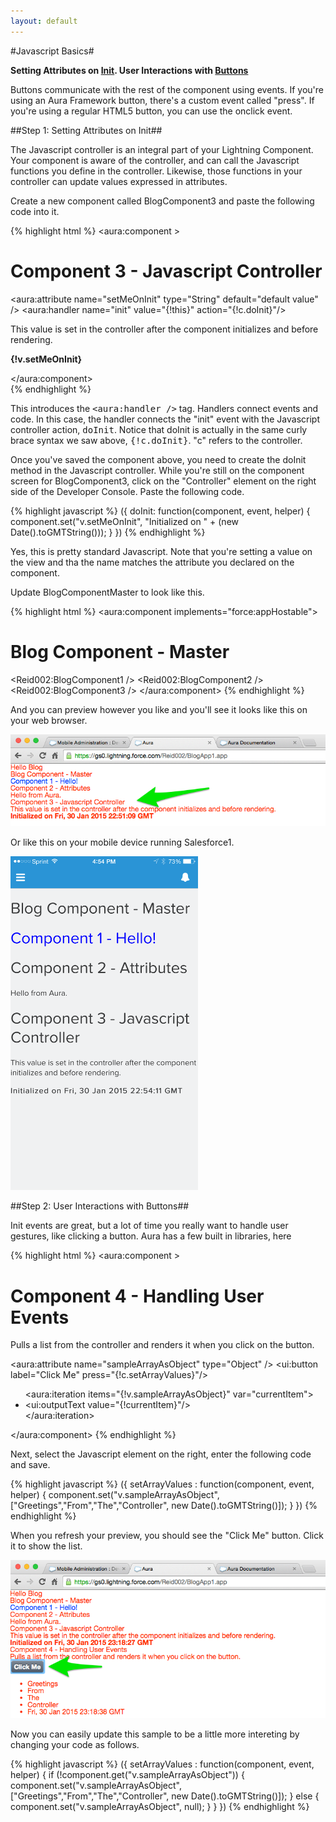 ```yaml
---
layout: default
---
```


#Javascript Basics#

**Setting Attributes on [Init](#init). User Interactions with [Buttons](#buttons)**

Buttons communicate with the rest of the component using events. If you're using an Aura Framework button, there's a custom event called "press". If you're using a regular HTML5 button, you can use the onclick event. 

<a name="init"></a>

##Step 1: Setting Attributes on Init##

The Javascript controller is an integral part of your Lightning Component.  Your component is aware of the controller, and can call the Javascript functions you define in the controller.  Likewise, those functions in your controller can update values expressed in attributes.

Create a new component called BlogComponent3 and paste the following code into it.

{% highlight html %}
<aura:component >
    <h1>Component 3 - Javascript Controller</h1>
    <aura:attribute name="setMeOnInit" type="String" default="default value" />
    <aura:handler name="init" value="{!this}" action="{!c.doInit}"/>
    <p>This value is set in the controller after the component initializes and before
    rendering.</p>
    <p><b>{!v.setMeOnInit}</b></p>
</aura:component>	
{% endhighlight %}

This introduces the <tt>&lt;aura:handler /&gt;</tt> tag. Handlers connect events and code. In this case, the handler connects the "init" event with the Javascript controller action, <tt>doInit</tt>.  Notice that doInit is actually in the same curly brace syntax we saw above, <tt>{!c.doInit}</tt>. "c" refers to the controller.

Once you've saved the component above, you need to create the doInit method in the Javascript controller.  While you're still on the component screen for BlogComponent3, click on the "Controller" element on the right side of the Developer Console. Paste the following code.

{% highlight javascript %}
({
    doInit: function(component, event, helper) {
    	component.set("v.setMeOnInit", "Initialized on " + (new Date().toGMTString()));
    }
})
{% endhighlight %}

Yes, this is pretty standard Javascript.  Note that you're setting a value on the view and tha the name matches the attribute you declared on the component.

Update BlogComponentMaster to look like this.

{% highlight html %}
<aura:component implements="force:appHostable">
	<h1>Blog Component - Master</h1>
    <Reid002:BlogComponent1 />
    <Reid002:BlogComponent2 />
    <Reid002:BlogComponent3 />
</aura:component>
{% endhighlight %}

And you can preview however you like and you'll see it looks like this on your web browser.

<img src="images/lightning-component-javascript-controller.png" width="600px" />

Or like this on your mobile device running Salesforce1.

<img src="images/lightning-component-salesforce1-javascript-controller.png" width="300px" />

<a name="buttons"></a>

##Step 2: User Interactions with Buttons##

Init events are great, but a lot of time you really want to handle user gestures, like clicking a button. Aura has a few built in libraries, here

{% highlight html %}
<aura:component >
    <h1>Component 4 - Handling User Events</h1>
    <p>Pulls a list from the controller and renders it when you click on the button.</p>
    <aura:attribute name="sampleArrayAsObject" type="Object" />
    <ui:button label="Click Me" press="{!c.setArrayValues}"/>
    <ul>
        <aura:iteration items="{!v.sampleArrayAsObject}" var="currentItem">
            <li><ui:outputText value="{!currentItem}"/></li>
        </aura:iteration>
    </ul>
</aura:component>
{% endhighlight %}

Next, select the Javascript element on the right, enter the following code and save.

{% highlight javascript %}
({
    setArrayValues : function(component, event, helper) {
		component.set("v.sampleArrayAsObject", 
                      ["Greetings","From","The","Controller", 
                      new Date().toGMTString()]);
    }
})
{% endhighlight %}

When you refresh your preview, you should see the "Click Me" button. Click it to show the list.

<img src="images/lightning-components-user-interface-events.png" width="600px" />

Now you can easily update this sample to be a little more intereting by changing your code as follows.

{% highlight javascript %}
({
    setArrayValues : function(component, event, helper) {
        if (!component.get("v.sampleArrayAsObject")) {
            component.set("v.sampleArrayAsObject", 
                          ["Greetings","From","The","Controller", new Date().toGMTString()]);
        } else {
            component.set("v.sampleArrayAsObject", null);
        }
    }
})
{% endhighlight %}


